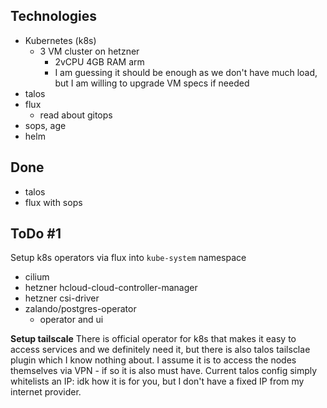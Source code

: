 ## Technologies
- Kubernetes (k8s)
  - 3 VM cluster on hetzner
    - 2vCPU 4GB RAM arm
    - I am guessing it should be enough as we don't have much load, but I am willing to upgrade VM specs if needed
- talos
- flux
  - read about gitops
- sops, age
- helm

## Done
- talos
- flux with sops

## ToDo #1
Setup k8s operators via flux into `kube-system` namespace
- cilium
- hetzner hcloud-cloud-controller-manager
- hetzner csi-driver
- zalando/postgres-operator
  - operator and ui

**Setup tailscale**
There is official operator for k8s that makes it easy to access services and we definitely need it, but there is also talos tailsclae plugin which I know nothing about. I assume it is to access the nodes themselves via VPN - if so it is also must have. Current talos config simply whitelists an IP: idk how it is for you, but I don't have a fixed IP from my internet provider.
